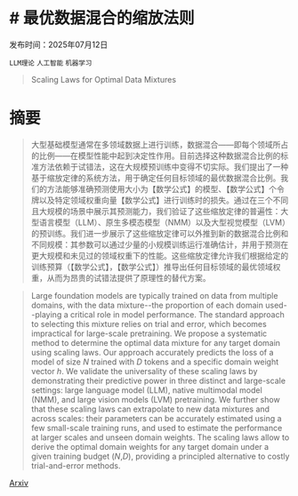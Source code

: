 # # 最优数据混合的缩放法则

发布时间：2025年07月12日

`LLM理论` `人工智能` `机器学习`

> Scaling Laws for Optimal Data Mixtures

# 摘要

> 大型基础模型通常在多领域数据上进行训练，数据混合——即每个领域所占的比例——在模型性能中起到决定性作用。目前选择这种数据混合比例的标准方法依赖于试错法，这在大规模预训练中变得不切实际。我们提出了一种基于缩放定律的系统方法，用于确定任何目标领域的最优数据混合比例。我们的方法能够准确预测使用大小为【数学公式】的模型、【数学公式】个令牌以及特定领域权重向量【数学公式】进行训练时的损失。通过在三个不同且大规模的场景中展示其预测能力，我们验证了这些缩放定律的普遍性：大型语言模型（LLM）、原生多模态模型（NMM）以及大型视觉模型（LVM）的预训练。我们进一步展示了这些缩放定律可以外推到新的数据混合比例和不同规模：其参数可以通过少量的小规模训练运行准确估计，并用于预测在更大规模和未见过的领域权重下的性能。这些缩放定律允许我们根据给定的训练预算（【数学公式】，【数学公式】）推导出任何目标领域的最优领域权重，从而为昂贵的试错法提供了原理性的替代方案。

> Large foundation models are typically trained on data from multiple domains, with the data mixture--the proportion of each domain used--playing a critical role in model performance. The standard approach to selecting this mixture relies on trial and error, which becomes impractical for large-scale pretraining. We propose a systematic method to determine the optimal data mixture for any target domain using scaling laws. Our approach accurately predicts the loss of a model of size $N$ trained with $D$ tokens and a specific domain weight vector $h$. We validate the universality of these scaling laws by demonstrating their predictive power in three distinct and large-scale settings: large language model (LLM), native multimodal model (NMM), and large vision models (LVM) pretraining. We further show that these scaling laws can extrapolate to new data mixtures and across scales: their parameters can be accurately estimated using a few small-scale training runs, and used to estimate the performance at larger scales and unseen domain weights. The scaling laws allow to derive the optimal domain weights for any target domain under a given training budget ($N$,$D$), providing a principled alternative to costly trial-and-error methods.

[Arxiv](https://arxiv.org/abs/2507.09404)